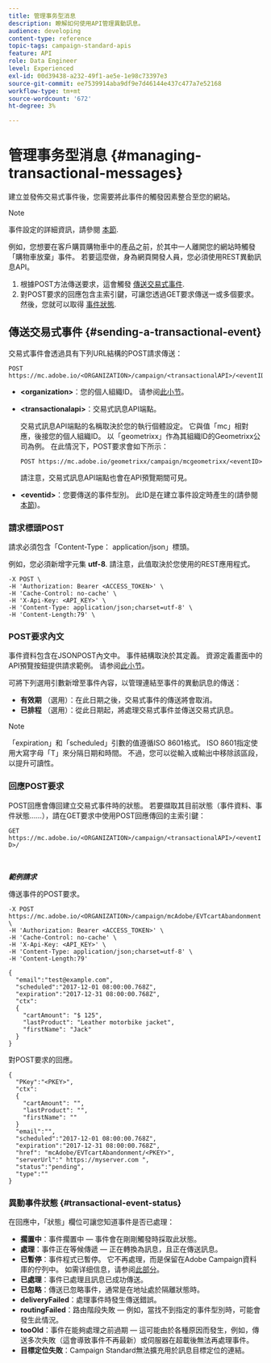```yaml
---
title: 管理事务型消息
description: 瞭解如何使用API管理異動訊息。
audience: developing
content-type: reference
topic-tags: campaign-standard-apis
feature: API
role: Data Engineer
level: Experienced
exl-id: 00d39438-a232-49f1-ae5e-1e98c73397e3
source-git-commit: ee7539914aba9df9e7d46144e437c477a7e52168
workflow-type: tm+mt
source-wordcount: '672'
ht-degree: 3%

---
```


# 管理事务型消息 {#managing-transactional-messages}

建立並發佈交易式事件後，您需要將此事件的觸發因素整合至您的網站。

>[!NOTE]
>
>事件設定的詳細資訊，請參閱 [本節](../../channels/using/configuring-transactional-event.md).

例如，您想要在客戶購買購物車中的產品之前，於其中一人離開您的網站時觸發「購物車放棄」事件。 若要這麼做，身為網頁開發人員，您必須使用REST異動訊息API。

1. 根據POST方法傳送要求，這會觸發 [傳送交易式事件](#sending-a-transactional-event).
1. 對POST要求的回應包含主索引鍵，可讓您透過GET要求傳送一或多個要求。 然後，您就可以取得 [事件狀態](#transactional-event-status).

## 傳送交易式事件 {#sending-a-transactional-event}

交易式事件會透過具有下列URL結構的POST請求傳送：

```
POST https://mc.adobe.io/<ORGANIZATION>/campaign/<transactionalAPI>/<eventID>
```

* **&lt;organization>**：您的個人組織ID。 请参阅[此小节](../../api/using/must-read.md)。

* **&lt;transactionalapi>**：交易式訊息API端點。

   交易式訊息API端點的名稱取決於您的執行個體設定。 它與值「mc」相對應，後接您的個人組織ID。 以「geometrixx」作為其組織ID的Geometrixx公司為例。 在此情況下，POST要求會如下所示：

   `POST https://mc.adobe.io/geometrixx/campaign/mcgeometrixx/<eventID>`

   請注意，交易式訊息API端點也會在API預覽期間可見。

* **&lt;eventid>**：您要傳送的事件型別。 此ID是在建立事件設定時產生的(請參閱 [本節](../../channels/using/configuring-transactional-event.md#creating-an-event))。

### 請求標頭POST

請求必須包含「Content-Type： application/json」標頭。

例如，您必須新增字元集 **utf-8**. 請注意，此值取決於您使用的REST應用程式。

```
-X POST \
-H 'Authorization: Bearer <ACCESS_TOKEN>' \
-H 'Cache-Control: no-cache' \
-H 'X-Api-Key: <API_KEY>' \
-H 'Content-Type: application/json;charset=utf-8' \
-H 'Content-Length:79' \
```

### POST要求內文

事件資料包含在JSONPOST內文中。 事件結構取決於其定義。 資源定義畫面中的API預覽按鈕提供請求範例。 请参阅[此小节](../../channels/using/publishing-transactional-event.md#previewing-and-publishing-the-event)。

可將下列選用引數新增至事件內容，以管理連結至事件的異動訊息的傳送：

* **有效期** （選用）：在此日期之後，交易式事件的傳送將會取消。
* **已排程** （選用）：從此日期起，將處理交易式事件並傳送交易式訊息。

>[!NOTE]
>
>「expiration」和「scheduled」引數的值遵循ISO 8601格式。 ISO 8601指定使用大寫字母「T」來分隔日期和時間。 不過，您可以從輸入或輸出中移除該區段，以提升可讀性。

### 回應POST要求

POST回應會傳回建立交易式事件時的狀態。 若要擷取其目前狀態（事件資料、事件狀態……），請在GET要求中使用POST回應傳回的主索引鍵：

`GET https://mc.adobe.io/<ORGANIZATION>/campaign/<transactionalAPI>/<eventID>/`

<br/>

***範例請求***

傳送事件的POST要求。

```
-X POST https://mc.adobe.io/<ORGANIZATION>/campaign/mcAdobe/EVTcartAbandonment \
-H 'Authorization: Bearer <ACCESS_TOKEN>' \
-H 'Cache-Control: no-cache' \
-H 'X-Api-Key: <API_KEY>' \
-H 'Content-Type: application/json;charset=utf-8' \
-H 'Content-Length:79'

{
  "email":"test@example.com",
  "scheduled":"2017-12-01 08:00:00.768Z",
  "expiration":"2017-12-31 08:00:00.768Z",
  "ctx":
  {
    "cartAmount": "$ 125",
    "lastProduct": "Leather motorbike jacket",
    "firstName": "Jack"
  }
}
```

對POST要求的回應。

```
{
  "PKey":"<PKEY>",
  "ctx":
  {
    "cartAmount": "",
    "lastProduct": "",
    "firstName": ""
  }
  "email":"",
  "scheduled":"2017-12-01 08:00:00.768Z",
  "expiration":"2017-12-31 08:00:00.768Z",
  "href": "mcAdobe/EVTcartAbandonment/<PKEY>",
  "serverUrl":" https://myserver.com ",
  "status":"pending",
  "type":""
}
```

### 異動事件狀態 {#transactional-event-status}

在回應中，「狀態」欄位可讓您知道事件是否已處理：

* **擱置中**：事件擱置中 — 事件會在剛剛觸發時採取此狀態。
* **處理**：事件正在等候傳遞 — 正在轉換為訊息，且正在傳送訊息。
* **已暫停**：事件程式已暫停。 它不再處理，而是保留在Adobe Campaign資料庫的佇列中。 如需详细信息，请参阅[此部分](../../channels/using/publishing-transactional-message.md#suspending-a-transactional-message-publication)。
* **已處理**：事件已處理且訊息已成功傳送。
* **已忽略**：傳送已忽略事件，通常是在地址處於隔離狀態時。
* **deliveryFailed**：處理事件時發生傳送錯誤。
* **routingFailed**：路由階段失敗 — 例如，當找不到指定的事件型別時，可能會發生此情況。
* **tooOld**：事件在能夠處理之前過期 — 這可能由於各種原因而發生，例如，傳送多次失敗（這會導致事件不再最新）或伺服器在超載後無法再處理事件。
* **目標定位失敗**：Campaign Standard無法擴充用於訊息目標定位的連結。
